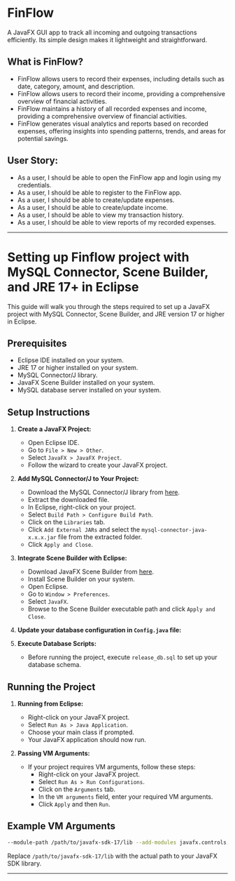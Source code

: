 # FinFlow
A JavaFX GUI app to track all incoming and outgoing transactions efficiently. Its simple design makes it lightweight and straightforward.


## What is FinFlow?

- FinFlow allows users to record their expenses, including details such as date, category, amount, and description.
- FinFlow allows users to record their income, providing a comprehensive overview of financial activities.
- FinFlow maintains a history of all recorded expenses and income, providing a comprehensive overview of financial activities.
- FinFlow generates visual analytics and reports based on recorded expenses, offering insights into spending patterns, trends, and areas for potential savings.


## User Story:

- As a user, I should be able to open the FinFlow app and login using my credentials.
- As a user, I should be able to register to the FinFlow app.
- As a user, I should be able to create/update expenses.
- As a user, I should be able to create/update income.
- As a user, I should be able to view my transaction history.
- As a user, I should be able to view reports of my recorded expenses.



---

# Setting up Finflow project with MySQL Connector, Scene Builder, and JRE 17+ in Eclipse

This guide will walk you through the steps required to set up a JavaFX project with MySQL Connector, Scene Builder, and JRE version 17 or higher in Eclipse.

## Prerequisites

- Eclipse IDE installed on your system.
- JRE 17 or higher installed on your system.
- MySQL Connector/J library.
- JavaFX Scene Builder installed on your system.
- MySQL database server installed on your system.

## Setup Instructions

1. **Create a JavaFX Project:**
   - Open Eclipse IDE.
   - Go to `File > New > Other`.
   - Select `JavaFX > JavaFX Project`.
   - Follow the wizard to create your JavaFX project.

2. **Add MySQL Connector/J to Your Project:**
   - Download the MySQL Connector/J library from [here](https://dev.mysql.com/downloads/connector/j/).
   - Extract the downloaded file.
   - In Eclipse, right-click on your project.
   - Select `Build Path > Configure Build Path`.
   - Click on the `Libraries` tab.
   - Click `Add External JARs` and select the `mysql-connector-java-x.x.x.jar` file from the extracted folder.
   - Click `Apply and Close`.

3. **Integrate Scene Builder with Eclipse:**
   - Download JavaFX Scene Builder from [here](https://gluonhq.com/products/scene-builder/).
   - Install Scene Builder on your system.
   - Open Eclipse.
   - Go to `Window > Preferences`.
   - Select `JavaFX`.
   - Browse to the Scene Builder executable path and click `Apply and Close`.

4. **Update your database configuration in `Config.java` file:**

5. **Execute Database Scripts:**
   - Before running the project, execute `release_db.sql` to set up your database schema.

## Running the Project

1. **Running from Eclipse:**
   - Right-click on your JavaFX project.
   - Select `Run As > Java Application`.
   - Choose your main class if prompted.
   - Your JavaFX application should now run.

2. **Passing VM Arguments:**
   - If your project requires VM arguments, follow these steps:
     - Right-click on your JavaFX project.
     - Select `Run As > Run Configurations`.
     - Click on the `Arguments` tab.
     - In the `VM arguments` field, enter your required VM arguments.
     - Click `Apply` and then `Run`.

## Example VM Arguments

```bash
--module-path /path/to/javafx-sdk-17/lib --add-modules javafx.controls,javafx.fxml,javafx.web
```

Replace `/path/to/javafx-sdk-17/lib` with the actual path to your JavaFX SDK library.

---
